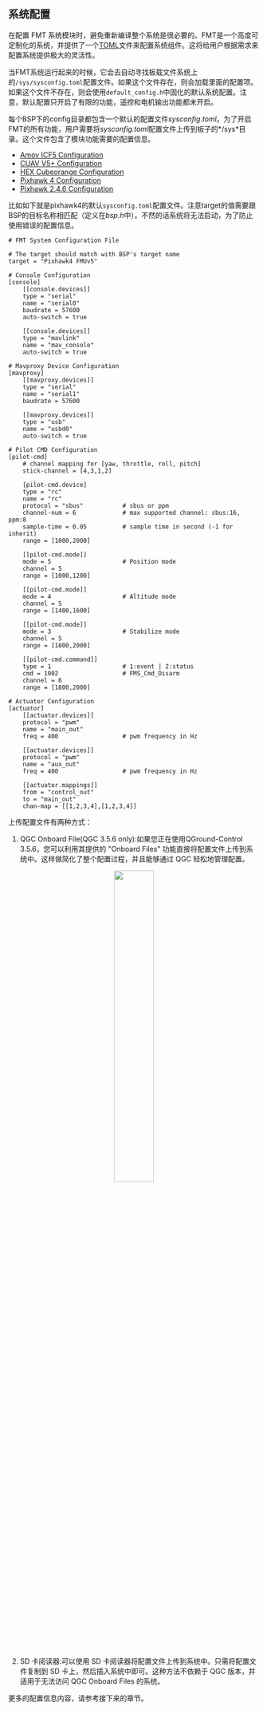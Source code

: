 
## 系统配置

在配置 FMT 系统模块时，避免重新编译整个系统是很必要的。FMT是一个高度可定制化的系统，并提供了一个[TOML](https://toml.io/en/)文件来配置系统组件。这将给用户根据需求来配置系统提供极大的灵活性。

当FMT系统运行起来的时候，它会去自动寻找板载文件系统上的`/sys/sysconfig.toml`配置文件。如果这个文件存在，则会加载里面的配置项。如果这个文件不存在，则会使用`default_config.h`中固化的默认系统配置。注意，默认配置只开启了有限的功能，遥控和电机输出功能都未开启。

每个BSP下的config目录都包含一个默认的配置文件*sysconfig.toml*。为了开启FMT的所有功能，用户需要将*sysconfig.toml*配置文件上传到板子的*/sys*目录。这个文件包含了模块功能需要的配置信息。

- [Amov ICF5 Configuration](https://github.com/Firmament-Autopilot/FMT-Firmware/blob/master/target/amov/icf5/config/sysconfig.toml)
- [CUAV V5+ Configuration](https://github.com/Firmament-Autopilot/FMT-Firmware/blob/master/target/amov/icf5/config/sysconfig.toml)
- [HEX Cubeorange Configuration](https://github.com/Firmament-Autopilot/FMT-Firmware/blob/master/target/cubepilot/cubeorange/config/sysconfig.toml)
- [Pixhawk 4 Configuration](https://github.com/Firmament-Autopilot/FMT-Firmware/blob/master/target/pixhawk/fmu-v5/config/sysconfig.toml)
- [Pixhawk 2.4.6 Configuration](https://github.com/Firmament-Autopilot/FMT-Firmware/blob/master/target/pixhawk/fmu-v2/config/sysconfig.toml)

比如如下就是pixhawk4的默认`sysconfig.toml`配置文件。注意target的值需要跟BSP的目标名称相匹配（定义在*bsp.h*中）。不然的话系统将无法启动，为了防止使用错误的配置信息。

```
# FMT System Configuration File

# The target should match with BSP's target name
target = "Pixhawk4 FMUv5"

# Console Configuration
[console]
    [[console.devices]]
    type = "serial"
    name = "serial0"
    baudrate = 57600
    auto-switch = true

    [[console.devices]]
    type = "mavlink"
    name = "mav_console"
    auto-switch = true

# Mavproxy Device Configuration
[mavproxy]
    [[mavproxy.devices]]
    type = "serial"
    name = "serial1"
    baudrate = 57600

    [[mavproxy.devices]]
    type = "usb"
    name = "usbd0"
    auto-switch = true

# Pilot CMD Configuration
[pilot-cmd]
    # channel mapping for [yaw, throttle, roll, pitch]
    stick-channel = [4,3,1,2]

    [pilot-cmd.device]
    type = "rc"
    name = "rc"
    protocol = "sbus"           # sbus or ppm
    channel-num = 6             # max supported channel: sbus:16, ppm:8
    sample-time = 0.05          # sample time in second (-1 for inherit)
    range = [1000,2000]

    [[pilot-cmd.mode]]
    mode = 5                    # Position mode
    channel = 5
    range = [1000,1200]

    [[pilot-cmd.mode]]
    mode = 4                    # Altitude mode
    channel = 5
    range = [1400,1600]

    [[pilot-cmd.mode]]
    mode = 3                    # Stabilize mode
    channel = 5
    range = [1800,2000]

    [[pilot-cmd.command]]
    type = 1                    # 1:event | 2:status
    cmd = 1002                  # FMS_Cmd_Disarm
    channel = 6
    range = [1800,2000]

# Actuator Configuration
[actuator]
    [[actuator.devices]]
    protocol = "pwm"
    name = "main_out"
    freq = 400                  # pwm frequency in Hz

    [[actuator.devices]]
    protocol = "pwm"
    name = "aux_out"
    freq = 400                  # pwm frequency in Hz

    [[actuator.mappings]]
    from = "control_out"
    to = "main_out"
    chan-map = [[1,2,3,4],[1,2,3,4]]
```
上传配置文件有两种方式：

1. QGC Onboard File(QGC 3.5.6 only):如果您正在使用QGround-Control 3.5.6，您可以利用其提供的 "Onboard Files" 功能直接将配置文件上传到系统中。这样做简化了整个配置过程，并且能够通过 QGC 轻松地管理配置。

 <p align="center">
  <img src="./figures/onboard_file.jpg" width="40%">
 </p>

2. SD 卡阅读器:可以使用 SD 卡阅读器将配置文件上传到系统中。只需将配置文件复制到 SD 卡上，然后插入系统中即可。这种方法不依赖于 QGC 版本，并适用于无法访问 QGC Onboard Files 的系统。

更多的配置信息内容，请参考接下来的章节。